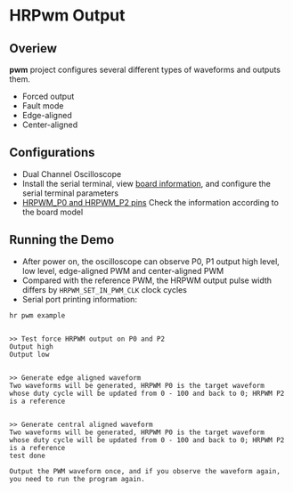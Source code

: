 # HRPwm Output

## Overiew


**pwm** project configures several different types of waveforms and outputs them.

- Forced output
- Fault mode
- Edge-aligned
- Center-aligned

## Configurations


- Dual Channel Oscilloscope
- Install the serial terminal, view [board information](lab_board_overiew), and configure the serial terminal parameters
- [HRPWM_P0 and HRPWM_P2 pins](lab_board_drv_hrpwm_pin) Check the information according to the board model


## Running the Demo

- After power on, the oscilloscope can observe P0, P1 output high level, low level, edge-aligned PWM and center-aligned PWM
- Compared with the reference PWM, the HRPWM output pulse width differs by `HRPWM_SET_IN_PWM_CLK` clock cycles
- Serial port printing information:

```console
hr pwm example


>> Test force HRPWM output on P0 and P2
Output high
Output low


>> Generate edge aligned waveform
Two waveforms will be generated, HRPWM P0 is the target waveform
whose duty cycle will be updated from 0 - 100 and back to 0; HRPWM P2 is a reference


>> Generate central aligned waveform
Two waveforms will be generated, HRPWM P0 is the target waveform
whose duty cycle will be updated from 0 - 100 and back to 0; HRPWM P2 is a reference
test done

```
```{note}
Output the PWM waveform once, and if you observe the waveform again, you need to run the program again.
```

